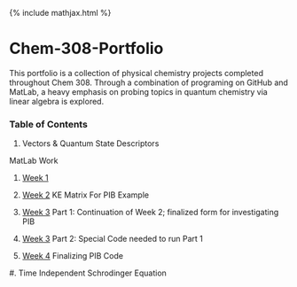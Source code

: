 {% include mathjax.html %}

# Chem-308-Portfolio
This portfolio is a collection of physical chemistry projects completed throughout Chem 308. Through a combination of programing on GitHub and MatLab, a heavy emphasis on probing topics in quantum chemistry via linear algebra is explored. 

### Table of Contents

1. Vectors & Quantum State Descriptors 

MatLab Work

1. [Week 1](/MatLab-Week-1.md)

1. [Week 2](/MatLab-Week-2.md)
  KE Matrix For PIB Example 

1. [Week 3](/MatLab-Week-3-Pt-1.md) Part 1: Continuation of Week 2; finalized form for investigating PIB
1. [Week 3](/MatLab-Week-3-Pt-II.md) Part 2: Special Code needed to run Part 1
  
1. [Week 4](/MatLab-Week-4.md) Finalizing PIB Code

#. Time Independent Schrodinger Equation
